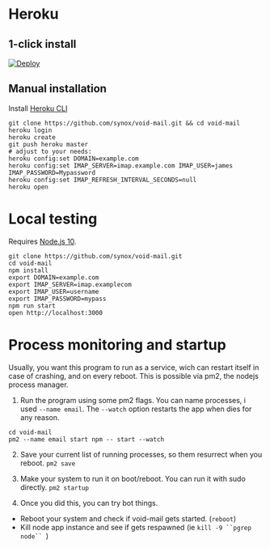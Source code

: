 # Heroku

## 1-click install
[![Deploy](https://www.herokucdn.com/deploy/button.svg)](https://heroku.com/deploy?template=https://github.com/synox/void-mail)

## Manual installation

Install [Heroku CLI](https://devcenter.heroku.com/articles/getting-started-with-nodejs?singlepage=true#set-up)

```
git clone https://github.com/synox/void-mail.git && cd void-mail
heroku login
heroku create
git push heroku master
# adjust to your needs:
heroku config:set DOMAIN=example.com
heroku config:set IMAP_SERVER=imap.example.com IMAP_USER=james IMAP_PASSWORD=Mypassword
heroku config:set IMAP_REFRESH_INTERVAL_SECONDS=null
heroku open
```

# Local testing
Requires [Node.js 10](https://nodejs.org).


    git clone https://github.com/synox/void-mail.git
    cd void-mail
    npm install
    export DOMAIN=example.com 
    export IMAP_SERVER=imap.examplecom 
    export IMAP_USER=username 
    export IMAP_PASSWORD=mypass 
    npm run start
    open http://localhost:3000
    

# Process monitoring and startup
Usually, you want this program to run as a service, wich can restart itself in case of crashing, and on every reboot.
This is possible vía pm2, the nodejs process manager.

1. Run the program using some pm2 flags. You can name processes, i used `--name email`. The `--watch` option restarts the app when dies for any reason.
```
cd void-mail
pm2 --name email start npm -- start --watch
```

2. Save your current list of running processes, so them resurrect when you reboot.
`pm2 save`

3. Make your system to run it on boot/reboot. You can run it with sudo directly.
`pm2 startup`

4. Once you did this, you can try bot things.
- Reboot your system and check if void-mail gets started. (`reboot`)
- Kill node app instance and see if gets respawned (ie `kill -9 ``pgrep node`` `)
